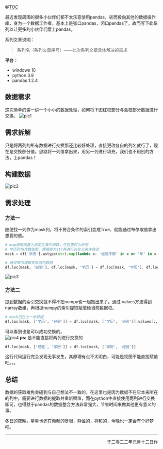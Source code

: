 ﻿@[TOC](拯救pandas计划（2）——交换两列中不同的数据)

最近发现周围的很多小伙伴们都不太乐意使用pandas，转而投向其他的数据操作库，身为一个数据工作者，基本上是张口pandas，闭口pandas了，故而写下此系列以让更多的小伙伴们爱上pandas。  

系列文章说明：
> 系列名（系列文章序号）——此次系列文章具体解决的需求  

**平台：**  
- windows 10
- python 3.8
- pandas 1.2.4

## 数据需求  
这次简单的讲一讲一个小小的数据处理，如何将下图红框部分与蓝框部分数据进行交换。
![pic1](https://img-blog.csdnimg.cn/img_convert/6acd02f3f4232efcdc43025b98bc5106.png) 
## 需求拆解  
只是将两列的所有数据进行交换那还比较好处理，直接更改各自的列名就行了，现在是交换部分值，思路将一列值拿出来，用另一列进行填充，我们也不用别的方法，上pandas！  

##  构建数据
![pic2](https://img-blog.csdnimg.cn/img_convert/78480ad39fe6fecfc8badb5b6c176088.png)
## 需求处理  
### 方法一
随便找一列作为mask列，将不符合条件的索引变成True，就能通过布尔取值拿出想要的值。
```python
# map调用函数为自定义条件函数，在这里仅为示例
# 学历列包含数值型，需强转为str再进行自定义条件筛选
mask = df['学历'].astype(str).map(lambda x: '经验不限' in x or '年' in x or x.isdigit())

# 通过布尔提取交换两列数据
df.loc[mask, '经验'], df.loc[mask, '学历'] = df.loc[mask, '学历'], df.loc[mask, '经验']
```
![pic3](https://img-blog.csdnimg.cn/d5648c2ec4c34934bd001bd4bb15769e.png?x-oss-process=image/watermark,type_d3F5LXplbmhlaQ,shadow_50,text_Q1NETiBA5a6_6ICF5py95ZG9,size_12,color_FFFFFF,t_70,g_se,x_16)
### 方法二
提到数据的索引交换就不得不把numpy也一起搬出来了。通过.values方法得到narray数组，再根据numpy的索引提取赋值给当前数据框。
```python
# mask已在上一步获得
df.loc[mask, ['学历', '经验']] = df.loc[mask, ['学历', '经验']].values[:,[1,0]]
```
可以看到也是可以成功交换的。  
 ![pic4](https://img-blog.csdnimg.cn/img_convert/de6cfb1622b95173c4d51ef3fd1e4226.png)
**ps:** 是不能直接将两列进行交换的
```python
df.loc[mask, ['经验', '学历']] = df.loc[mask, ['学历', '经验']]
```
 这行代码运行完会发现无事发生，其原理有点不太明白，可能是视图不能直接赋值吧。。。  

## 总结  
数据的获取难免会碰到与自己想法不一致的，在这里也是因为数据不在它本来所在的列中，需要进行数据的提取并重新赋值，而在python中直接使用两列进行交换即可，也得益于pandas的数据整合方法非常强大，节省时间来做其他更有意义的事。  

冬日的夜晚，星星也还在频频的眨眼，静谧的，祥和的，今晚也一定会有个好梦吧。  

---
<p align='right'>于二零二二年元月十二日作</p>
